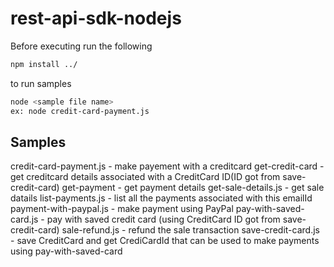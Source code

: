 rest-api-sdk-nodejs
===================

Before executing run the following

```sh
npm install ../
```

to run samples 

```sh
node <sample file name>
ex: node credit-card-payment.js
```
Samples
-------------------

credit-card-payment.js - make payement with a creditcard
get-credit-card - get creditcard details associated with a CreditCard ID(ID got from save-credit-card)
get-payment - get payment details
get-sale-details.js - get sale datails
list-payments.js - list all the payments associated with this emailId
payment-with-paypal.js - make payment using PayPal
pay-with-saved-card.js - pay with saved credit card (using CreditCard ID got from save-credit-card)
sale-refund.js - refund the sale transaction
save-credit-card.js - save CreditCard and get CrediCardId that can be used to make payments using pay-with-saved-card
